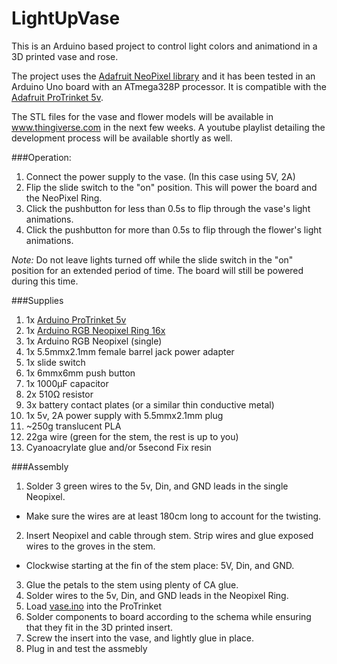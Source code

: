 # LightUpVase
This is an Arduino based project to control light colors and animationd in a 3D printed vase and rose.

The project uses the [Adafruit NeoPixel library](https://github.com/adafruit/Adafruit_NeoPixel) and it has been tested in an Arduino Uno board with an ATmega328P processor. It is compatible with the [Adafruit ProTrinket 5v](https://www.adafruit.com/products/2000).

The STL files for the vase and flower models will be available in www.thingiverse.com in the next few weeks. A youtube playlist detailing the development process will be available shortly as well.

###Operation:

1. Connect the power supply to the vase. (In this case using 5V, 2A)
2. Flip the slide switch to the "on" position. This will power the board and the NeoPixel Ring.
3. Click the pushbutton for less than 0.5s to flip through the vase's light animations.
4. Click the pushbutton for  more than 0.5s to flip through the flower's light animations.

*Note:*
Do not leave lights turned off while the slide switch in the "on" position for an extended period of time. The board will still be powered during this time.

###Supplies

1. 1x [Arduino ProTrinket 5v](https://www.adafruit.com/products/2000)
2. 1x [Arduino RGB Neopixel Ring 16x](https://www.adafruit.com/products/1463)
3. 1x Arduino RGB Neopixel (single)
4. 1x 5.5mmx2.1mm female barrel jack power adapter
5. 1x slide switch
6. 1x 6mmx6mm push button
7. 1x 1000&mu;F capacitor
8. 2x 510&ohm; resistor
9. 3x battery contact plates (or a similar thin conductive metal)
10. 1x 5v, 2A power supply with 5.5mmx2.1mm plug
11. \~250g translucent PLA
12. 22ga wire (green for the stem, the rest is up to you)
13. Cyanoacrylate glue and/or 5second Fix resin

###Assembly

1. Solder 3 green wires to the 5v, Din, and GND leads in the single Neopixel.
 * Make sure the wires are at least 180cm long to account for the twisting.
2. Insert Neopixel and cable through stem. Strip wires and glue exposed wires to the groves in the stem.
 * Clockwise starting at the fin of the stem place: 5V, Din, and GND.
3. Glue the petals to the stem using plenty of CA glue.
4. Solder wires to the 5v, Din, and GND leads in the Neopixel Ring.
5. Load [vase.ino](../master/vase.ino) into the ProTrinket
6. Solder components to board according to the schema while ensuring that they fit in the 3D printed insert.
7. Screw the insert into the vase, and lightly glue in place.
8. Plug in and test the assmebly
